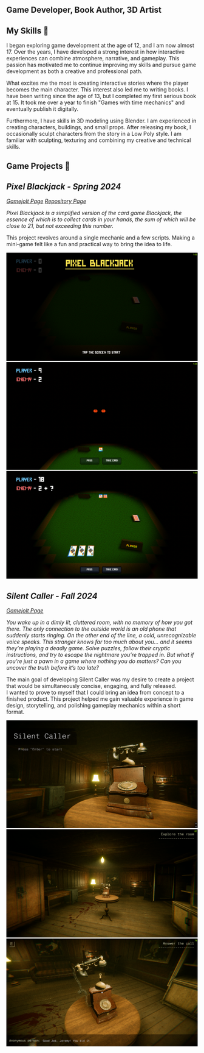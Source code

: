 ## Game Developer, Book Author, 3D Artist 

## My Skills 🧠
I began exploring game development at the age of 12, and I am now almost 17. Over the years, I have developed a strong interest in how interactive experiences can combine atmosphere, narrative, and gameplay. This passion has motivated me to continue improving my skills and pursue game development as both a creative and professional path.  

What excites me the most is creating interactive stories where the player becomes the main character.  This interest also led me to writing books. I have been writing since the age of 13, but I completed my first serious book at 15. It took me over a year to finish "Games with time mechanics" and eventually publish it digitally.

Furthermore, I have skills in 3D modeling using Blender. I am experienced in creating characters, buildings, and small props. After releasing my book, I occasionally sculpt characters from the story in a Low Poly style. I am familiar with sculpting, texturing and combining my creative and technical skills.

## Game Projects 🎲
## ***Pixel Blackjack  - Spring 2024***
[*Gamejolt Page*](https://gamejolt.com/games/pixel_blackjack/887560)
[*Repository Page*](https://github.com/blackhats-games/Pixel-Blackjack)

*Pixel Blackjack is a simplified version of the card game Blackjack, the essence of which is to collect cards in your hands, the sum of which will be close to 21, but not exceeding this number.*

This project revolves around a single mechanic and a few scripts. 
Making a mini-game felt like a fun and practical way to bring the idea to life.

![Screenshot 1](/assets/Pixel_Blackjack_1.png)
![Screenshot 2](/assets/Pixel_Blackjack_2.png)
![Screenshot 3](/assets/Pixel_Blackjack_3.png)


## ***Silent Caller  - Fall 2024***
[*Gamejolt Page*](https://gamejolt.com/games/silent_caller/942515)

*You wake up in a dimly lit, cluttered room, with no memory of how you got there. The only connection to the outside world is an old phone that suddenly starts ringing. On the other end of the line, a cold, unrecognizable voice speaks. This stranger knows far too much about you… and it seems they’re playing a deadly game. Solve puzzles, follow their cryptic instructions, and try to escape the nightmare you’re trapped in. But what if you’re just a pawn in a game where nothing you do matters? Can you uncover the truth before it’s too late?*

The main goal of developing Silent Caller was my desire to create a project that would be simultaneously concise, engaging, and fully released.  
I wanted to prove to myself that I could bring an idea from concept to a finished product. This project helped me gain valuable experience in game design, storytelling, and polishing gameplay mechanics within a short format.  

![Screenshot 1](/assets/SillentCaller_1.png)
![Screenshot 2](/assets/SilentCaller_2.png)
![Screenshot 3](/assets/SilentCaller_3.png)
